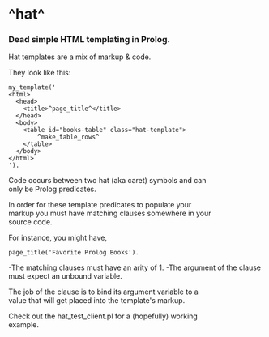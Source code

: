 # ^hat^

### Dead simple HTML templating in Prolog.

Hat templates are a mix of markup & code.

They look like this:

```
my_template('
<html>
  <head>
    <title>^page_title^</title>
  </head>
  <body>
    <table id="books-table" class="hat-template">
        ^make_table_rows^
    </table>
  </body>
</html>
').
```

Code occurs between two hat (aka caret) symbols and can  
only be Prolog predicates.

In order for these template predicates to populate your  
markup you must have matching clauses somewhere in your  
source code.

For instance, you might have,

```
page_title('Favorite Prolog Books').
```

-The matching clauses must have an arity of 1.
-The argument of the clause must expect an unbound variable.

The job of the clause is to bind its argument variable to a  
value that will get placed into the template's markup.

Check out the hat_test_client.pl for a (hopefully) working  
example.
